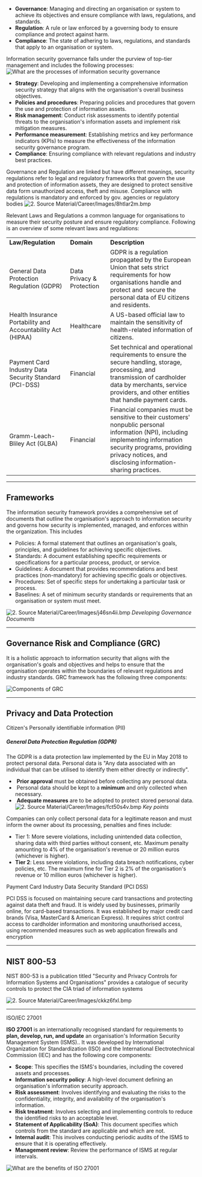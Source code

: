 - **Governance**: Managing and directing an organisation or system to achieve its objectives and ensure compliance with laws, regulations, and standards.
- **Regulation**: A rule or law enforced by a governing body to ensure compliance and protect against harm.
- **Compliance**: The state of adhering to laws, regulations, and standards that apply to an organisation or system.

Information security governance falls under the purview of top-tier management and includes the following processes:  
![What are the processes of information security governance](https://tryhackme-images.s3.amazonaws.com/user-uploads/62a7685ca6e7ce005d3f3afe/room-content/48120d5b5fc7d9cb7e283b8956e6a666.png)

- **Strategy**: Developing and implementing a comprehensive information security strategy that aligns with the organisation's overall business objectives.
- **Policies and procedures**: Preparing policies and procedures that govern the use and protection of information assets.
- **Risk management**: Conduct risk assessments to identify potential threats to the organisation's information assets and implement risk mitigation measures.
- **Performance measurement**: Establishing metrics and key performance indicators (KPIs) to measure the effectiveness of the information security governance program.
- **Compliance**: Ensuring compliance with relevant regulations and industry best practices.

Governance and Regulation are linked but have different meanings, security regulations refer to legal and regulatory frameworks that govern the use and protection of information assets, they are designed to protect sensitive data form unauthorized access, theft and misuse. Compliance with regulations is mandatory and enforced by gov. agencies or regulatory bodies
![2. Source Material/Career/Images/8htlar2m.bmp](../../../../../7.%20Images/8htlar2m%201.bmp)

Relevant Laws and Regulations
a common language for organisations to measure their security posture and ensure regulatory compliance. Following is an overview of some relevant laws and regulations:

|                                                             |                           |                                                                                                                                                                                                                                |
| ----------------------------------------------------------- | ------------------------- | ------------------------------------------------------------------------------------------------------------------------------------------------------------------------------------------------------------------------------ |
| **Law/Regulation**                                          | **Domain**                | **Description**                                                                                                                                                                                                                |
| General Data Protection Regulation (GDPR)                   | Data Privacy & Protection | GDPR is a regulation propagated by the European Union that sets strict requirements for how organisations handle and protect and  secure the personal data of EU citizens and residents.                                       |
| Health Insurance Portability and Accountability Act (HIPAA) | Healthcare                | A US-based official law to maintain the sensitivity of health-related information of citizens.                                                                                                                                 |
| Payment Card Industry Data Security Standard (PCI-DSS)      | Financial                 | Set technical and operational requirements to ensure the secure handling, storage, processing, and transmission of cardholder data by merchants, service providers, and other entities that handle payment cards.              |
| Gramm-Leach-Bliley Act (GLBA)                               | Financial                 | Financial companies must be sensitive to their customers' nonpublic personal information (NPI), including implementing information security programs, providing privacy notices, and disclosing information-sharing practices. |

---
## Frameworks
The information security framework provides a comprehensive set of documents that outline the organisation's approach to information security and governs how security is implemented, managed, and enforces within the organization. This includes

- Policies: A formal statement that outlines an organisation's goals, principles, and guidelines for achieving specific objectives.
- Standards: A document establishing specific requirements or specifications for a particular process, product, or service.
- Guidelines: A document that provides recommendations and best practices (non-mandatory) for achieving specific goals or objectives.
- Procedures: Set of specific steps for undertaking a particular task or process.
- Baselines: A set of minimum security standards or requirements that an organisation or system must meet.

![2. Source Material/Career/Images/j46sn4ii.bmp](../../../../../7.%20Images/j46sn4ii%201.bmp)
*Developing Governance Documents*

---

## Governance Risk and Compliance (GRC)

It is a holistic approach to information security that aligns with the organisation's goals and objectives and helps to ensure that the organisation operates within the boundaries of relevant regulations and industry standards. GRC framework has the following three components:  

![Components of GRC](https://tryhackme-images.s3.amazonaws.com/user-uploads/62a7685ca6e7ce005d3f3afe/room-content/99f1191333d407baaa8e786ebd0ce9c0.png)

---

## Privacy and Data Protection

Citizen's Personally identifiable information (PII)

##### General Data Protection Regulation (GDPR)
The GDPR is a data protection law implemented by the EU in May 2018 to protect personal data. Personal data is "Any data associated with an individual that can be utilised to identify them either directly or indirectly". 
-  **Prior approval** must be obtained before collecting any personal data.
-  Personal data should be kept to a **minimum** and only collected when necessary.
-  **Adequate measures** are to be adopted to protect stored personal data.
![2. Source Material/Career/Images/fct50s4v.bmp](../../../../../7.%20Images/fct50s4v%201.bmp)
*Key points*

Companies can only collect personal data for a legitimate reason and must inform the owner about its processing, penalties and fines include:

- Tier 1: More severe violations, including unintended data collection, sharing data with third parties without consent, etc. Maximum penalty amounting to 4% of the organisation's revenue or 20 million euros (whichever is higher).
- **Tier 2**: Less severe violations, including data breach notifications, cyber policies, etc. The maximum fine for Tier 2 is 2% of the organisation's revenue or 10 million euros (whichever is higher).

Payment Card Industry Data Security Standard (PCI DSS)

PCI DSS is focused on maintaining secure card transactions and protecting against data theft and fraud. It is widely used by businesses, primarily online, for card-based transactions. It was established by major credit card brands (Visa, MasterCard & American Express). It requires strict control access to cardholder information and monitoring unauthorised access, using recommended measures such as web application firewalls and encryption

---
## NIST 800-53
NIST 800-53 is a publication titled "Security and Privacy Controls for Information Systems and Organisations" provides a catalogue of security controls to protect the CIA triad of information systems

![2. Source Material/Career/Images/ckkz6fxl.bmp](../../../../../7.%20Images/ckkz6fxl%201.bmp)

---

ISO/IEC 27001

**ISO 27001** is an internationally recognised standard for requirements to **plan, develop, run, and update** an organisation's Information Security Management System (ISMS).. It was developed by International Organization for Standardization (ISO) and the International Electrotechnical Commission (IEC) and has the following core components:

- **Scope**: This specifies the ISMS's boundaries, including the covered assets and processes.
- **Information security policy**: A high-level document defining an organisation's information security approach.
- **Risk assessment**: Involves identifying and evaluating the risks to the confidentiality, integrity, and availability of the organisation's information.
- **Risk treatment**: Involves selecting and implementing controls to reduce the identified risks to an acceptable level.
- **Statement of Applicability (SoA)**: This document specifies which controls from the standard are applicable and which are not.
- **Internal audit**: This involves conducting periodic audits of the ISMS to ensure that it is operating effectively.
- **Management review**: Review the performance of ISMS at regular intervals.

![What are the benefits of ISO 27001](https://tryhackme-images.s3.amazonaws.com/user-uploads/62a7685ca6e7ce005d3f3afe/room-content/2e0517ce65aa9336144e9832fb65cce1.png)